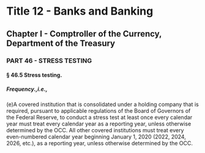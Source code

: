 
# Title 12 - Banks and Banking
## Chapter I - Comptroller of the Currency, Department of the Treasury
### PART 46 - STRESS TESTING
#### § 46.5 Stress testing.
##### Frequency.,i.e.,

(e)A covered institution that is consolidated under a holding company that is required, pursuant to applicable regulations of the Board of Governors of the Federal Reserve, to conduct a stress test at least once every calendar year must treat every calendar year as a reporting year, unless otherwise determined by the OCC. All other covered institutions must treat every even-numbered calendar year beginning January 1, 2020 (2022, 2024, 2026, etc.), as a reporting year, unless otherwise determined by the OCC.
